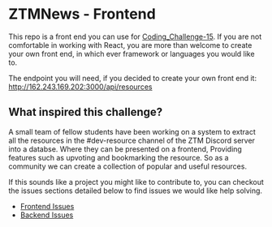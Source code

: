 # ZTMNews - Frontend
This repo is a front end you can use for [Coding_Challenge-15](https://github.com/zero-to-mastery/Coding_Challenge-15). If you are not comfortable in working with React, you are more than welcome to create your own front end, in which ever framework or languages you would like to. 

The endpoint you will need, if you decided to create your own front end it: http://162.243.169.202:3000/api/resources

## What inspired this challenge?
A small team of fellow students have been working on a system to extract all the resources in the #dev-resource channel of the ZTM Discord server into a databse. Where they can be presented on a frontend, Providing features such as upvoting and bookmarking the resource. So as a community we can create a collection of popular and useful resources.

If this sounds like a project you might like to contribute to, you can checkout the issues sections detailed below to find issues we would like help solving.

- [Frontend Issues](https://github.com/zeroDevs/dev-resources-frontend/issues)
- [Backend Issues](https://github.com/zeroDevs/dev-resources-backend/issues)
